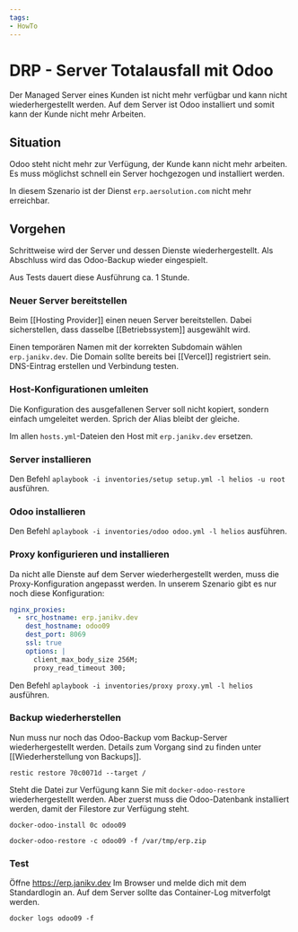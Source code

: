 ```yaml
---
tags:
- HowTo
---
```

# DRP - Server Totalausfall mit Odoo

Der Managed Server eines Kunden ist nicht mehr verfügbar und kann nicht wiederhergestellt werden. Auf dem Server ist Odoo installiert und somit kann der Kunde nicht mehr Arbeiten.

## Situation

Odoo steht nicht mehr zur Verfügung, der Kunde kann nicht mehr arbeiten. Es muss möglichst schnell ein Server hochgezogen und installiert werden.

In diesem Szenario ist der Dienst `erp.aersolution.com` nicht mehr erreichbar.

## Vorgehen

Schrittweise wird der Server und dessen Dienste wiederhergestellt. Als Abschluss wird das Odoo-Backup wieder eingespielt.

Aus Tests dauert diese Ausführung ca. 1 Stunde.

### Neuer Server bereitstellen

Beim [[Hosting Provider]] einen neuen Server bereitstellen. Dabei sicherstellen, dass dasselbe [[Betriebssystem]] ausgewählt wird.

Einen temporären Namen mit der korrekten Subdomain wählen `erp.janikv.dev`. Die Domain sollte bereits bei [[Vercel]] registriert sein.  DNS-Eintrag erstellen und Verbindung testen.

### Host-Konfigurationen umleiten

Die Konfiguration des ausgefallenen Server soll nicht kopiert, sondern einfach umgeleitet werden. Sprich der Alias bleibt der gleiche.

Im allen `hosts.yml`-Dateien den Host mit `erp.janikv.dev` ersetzen.

### Server installieren

Den Befehl `aplaybook -i inventories/setup setup.yml -l helios -u root` ausführen.

### Odoo installieren

Den Befehl `aplaybook -i inventories/odoo odoo.yml -l helios` ausführen.

### Proxy konfigurieren und installieren

Da nicht alle Dienste auf dem Server wiederhergestellt werden, muss die Proxy-Konfiguration angepasst werden. In unserem Szenario gibt es nur noch diese Konfiguration:

```yml
nginx_proxies:
  - src_hostname: erp.janikv.dev
    dest_hostname: odoo09
    dest_port: 8069
    ssl: true
    options: |
      client_max_body_size 256M;
      proxy_read_timeout 300;
```

Den Befehl `aplaybook -i inventories/proxy proxy.yml -l helios` ausführen.

### Backup wiederherstellen

Nun muss nur noch das Odoo-Backup vom Backup-Server wiederhergestellt werden. Details zum Vorgang sind zu finden unter [[Wiederherstellung von Backups]].

`restic restore 70c0071d --target /`

Steht die Datei zur Verfügung kann Sie mit `docker-odoo-restore` wiederhergestellt werden. Aber zuerst muss die Odoo-Datenbank installiert werden, damit der Filestore zur Verfügung steht.

`docker-odoo-install 0c odoo09`

`docker-odoo-restore -c odoo09 -f /var/tmp/erp.zip`

### Test

Öffne <https://erp.janikv.dev> Im Browser und melde dich mit dem Standardlogin an. Auf dem Server sollte das Container-Log mitverfolgt werden.

`docker logs odoo09 -f`